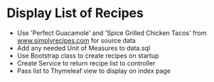 # Display List of Recipes

* Use 'Perfect Guacamole' and 'Spice Grilled Chicken Tacos' from www.simplyrecipes.com for source data
* Add any needed Unit of Measures to data.sql
* Use Bootstrap class to create recipes on startup
* Create Service to return recipe list to controller
* Pass list to Thymeleaf view to display on index page
